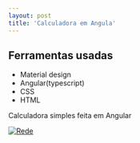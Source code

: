 ```yaml
---
layout: post
title: 'Calculadora em Angula'
---
```


## Ferramentas usadas 

* Material design
* Angular(typescript)
* CSS
* HTML

Calculadora simples feita em Angular

[![Rede](https://www.version2.dk/sites/v2/files/github-octocat.png)](https://github.com/Korzre/calculatorAngularUI-UX)


